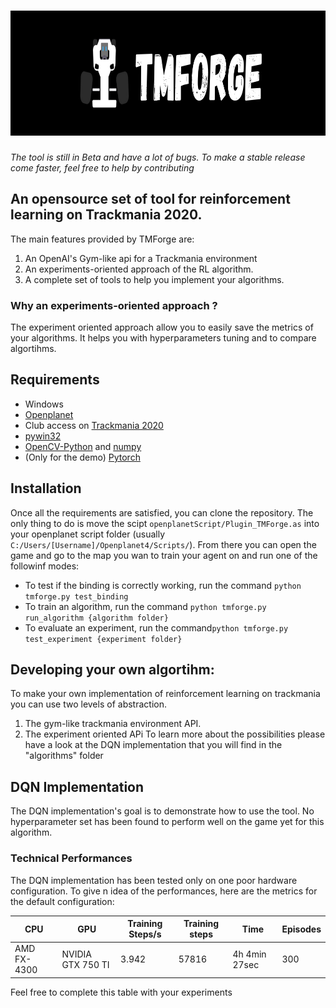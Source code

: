 # <img src="./medias/TMForge_Banner.png" width="1000" height="200" />
*The tool is still in Beta and have a lot of bugs. To make a stable release come faster, feel free to help by contributing*<br>

## An opensource set of tool for reinforcement learning on Trackmania 2020.
The main features provided by TMForge are:
1. An OpenAI's Gym-like api for a Trackmania environment
2. An experiments-oriented approach of the RL algorithm.
3. A complete set of tools to help you implement your algorithms.

### Why an experiments-oriented approach ?
The experiment oriented approach allow you to easily save the metrics of your algorithms. It helps you with hyperparameters tuning and to compare algortihms.

## Requirements
- Windows
- [Openplanet](https://openplanet.nl/)
- Club access on [Trackmania 2020](https://www.ubisoft.com/fr-fr/game/trackmania/trackmania)
- [pywin32](https://pypi.org/project/pywin32/)
- [OpenCV-Python](https://pypi.org/project/opencv-python/) and [numpy](https://numpy.org/)
- (Only for the demo) [Pytorch](https://pytorch.org/get-started/locally/)

## Installation
Once all the requirements are satisfied, you can clone the repository. The only thing to do is move the scipt `openplanetScript/Plugin_TMForge.as` into your openplanet script folder (usually `C:/Users/[Username]/Openplanet4/Scripts/`).
From there you can open the game and go to the map you wan to train your agent on and run one of the followinf modes:
- To test if the binding is correctly working, run the command `python tmforge.py test_binding`
- To train an algorithm, run the command `python tmforge.py run_algorithm {algorithm folder}`
- To evaluate an experiment, run the command`python tmforge.py test_experiment {experiment folder}`

## Developing your own algortihm:
To make your own implementation of reinforcement learning on trackmania you can use two levels of abstraction.
1. The gym-like trackmania environment API.
2. The experiment oriented APi
To learn more about the possibilities please have a look at the DQN implementation that you will find in the "algorithms" folder

## DQN Implementation
The DQN implementation's goal is to demonstrate how to use the tool. No hyperparameter set has been found to perform well on the game yet for this algorithm. 

### Technical Performances
The DQN implementation has been tested only on one poor hardware configuration. To give n idea of the performances, here are the metrics for the default configuration:

| CPU               | GPU               | Training Steps/s | Training steps     | Time               | Episodes           |
| ----------------- | ----------------- | ---------------- | ------------------ | ------------------ | ------------------ |
| AMD FX-4300       | NVIDIA GTX 750 TI | 3.942            | 57816              | 4h 4min 27sec      | 300                |

Feel free to complete this table with your experiments

